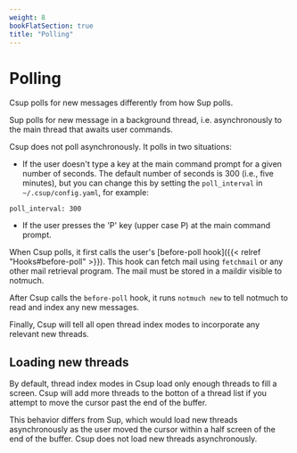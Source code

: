 ```yaml
---
weight: 8
bookFlatSection: true
title: "Polling"
---
```


# Polling

Csup polls for new messages differently from how Sup polls.

Sup polls for new message in a background thread, i.e. asynchronously
to the main thread that awaits user commands.

Csup does not poll asynchronously.  It polls in two situations:

* If the user doesn't type a key at the main command prompt for
a given number of seconds.  The default number of seconds is 300
(i.e., five minutes), but you can change this by setting the
`poll_interval` in `~/.csup/config.yaml`, for example:

```
poll_interval: 300
```

* If the user presses the 'P' key (upper case P) at the main command
prompt.

When Csup polls, it first calls the user's
[before-poll hook]({{< relref "Hooks#before-poll" >}}).  This hook
can fetch mail using `fetchmail` or any other mail retrieval program.
The mail must be stored in a maildir visible to notmuch.

After Csup calls the `before-poll` hook, it runs `notmuch new` to tell
notmuch to read and index any new messages.

Finally, Csup will tell all open thread index modes to incorporate any relevant
new threads.

## Loading new threads

By default, thread index modes in Csup load only enough threads to fill
a screen.  Csup will add more threads to the botton of a thread list
if you attempt to move the cursor past the end of the buffer.

This behavior differs from Sup, which would load new threads asynchronously
as the user moved the cursor within a half screen of the end of the buffer.
Csup does not load new threads asynchronously.
